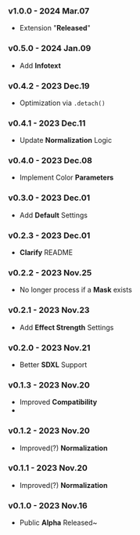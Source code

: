 ### v1.0.0 - 2024 Mar.07
- Extension "**Released**"

### v0.5.0 - 2024 Jan.09
- Add **Infotext**

### v0.4.2 - 2023 Dec.19
- Optimization via `.detach()`

### v0.4.1 - 2023 Dec.11
- Update **Normalization** Logic

### v0.4.0 - 2023 Dec.08
- Implement Color **Parameters**

### v0.3.0 - 2023 Dec.01
- Add **Default** Settings

### v0.2.3 - 2023 Dec.01
- **Clarify** README

### v0.2.2 - 2023 Nov.25
- No longer process if a **Mask** exists

### v0.2.1 - 2023 Nov.23
- Add **Effect Strength** Settings

### v0.2.0 - 2023 Nov.21
- Better **SDXL** Support

### v0.1.3 - 2023 Nov.20
- Improved **Compatibility**
- 
### v0.1.2 - 2023 Nov.20
- Improved(?) **Normalization**

### v0.1.1 - 2023 Nov.20
- Improved(?) **Normalization**

### v0.1.0 - 2023 Nov.16
- Public **Alpha** Released~
